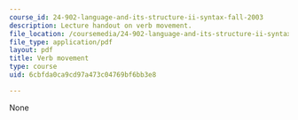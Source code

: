 ```yaml
---
course_id: 24-902-language-and-its-structure-ii-syntax-fall-2003
description: Lecture handout on verb movement.
file_location: /coursemedia/24-902-language-and-its-structure-ii-syntax-fall-2003/6cbfda0ca9cd97a473c04769bf6bb3e8_9_24_handout.pdf
file_type: application/pdf
layout: pdf
title: Verb movement
type: course
uid: 6cbfda0ca9cd97a473c04769bf6bb3e8

---
```

None